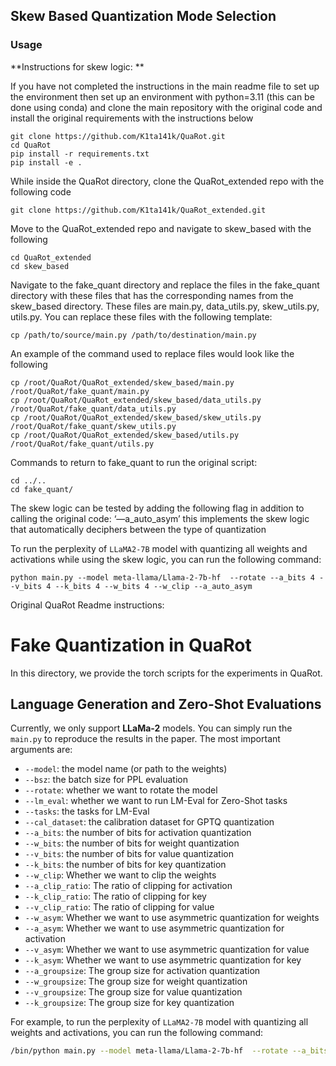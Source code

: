 ## Skew Based Quantization Mode Selection
### Usage
**Instructions for skew logic: **

If you have not completed the instructions in the main readme file to set up the environment then set up an environment with python=3.11 (this can be done using conda) and clone the main repository with the original code and install the original requirements with the instructions below
```
git clone https://github.com/K1ta141k/QuaRot.git
cd QuaRot
pip install -r requirements.txt
pip install -e . 
```
While inside the QuaRot directory,  clone the QuaRot_extended repo with the following code

```
git clone https://github.com/K1ta141k/QuaRot_extended.git
```
Move to the QuaRot_extended repo and navigate to skew_based with the following

```
cd QuaRot_extended
cd skew_based 
```

Navigate to the fake_quant directory and replace the files in the fake_quant directory with these files that has the corresponding names from the skew_based directory. These files are main.py, data_utils.py, skew_utils.py, utils.py. You can replace these files with the following template: 

```
cp /path/to/source/main.py /path/to/destination/main.py
```

An example of the command used to replace files would look like the following 
```
cp /root/QuaRot/QuaRot_extended/skew_based/main.py /root/QuaRot/fake_quant/main.py 
cp /root/QuaRot/QuaRot_extended/skew_based/data_utils.py /root/QuaRot/fake_quant/data_utils.py 
cp /root/QuaRot/QuaRot_extended/skew_based/skew_utils.py /root/QuaRot/fake_quant/skew_utils.py 
cp /root/QuaRot/QuaRot_extended/skew_based/utils.py /root/QuaRot/fake_quant/utils.py 
```
Commands to return to fake_quant to run the original script: 
```
cd ../..
cd fake_quant/
```

The skew logic can be tested by adding the following flag in addition to calling the original code: 
‘—a_auto_asym’ this implements the skew logic that automatically deciphers between the type of quantization 


To run the perplexity of `LLaMA2-7B` model with quantizing all weights and activations while using the skew logic, you can run the following command:
```
python main.py --model meta-llama/Llama-2-7b-hf  --rotate --a_bits 4 --v_bits 4 --k_bits 4 --w_bits 4 --w_clip --a_auto_asym 
```

Original QuaRot Readme instructions: 

# Fake Quantization in QuaRot
In this directory, we provide the torch scripts for the experiments in QuaRot. 

## Language Generation and Zero-Shot Evaluations
Currently, we only support **LLaMa-2** models. You can simply run the `main.py` to reproduce the results in the paper. The most important arguments are:

- `--model`: the model name (or path to the weights)
- `--bsz`: the batch size for PPL evaluation
- `--rotate`: whether we want to rotate the model
- `--lm_eval`: whether we want to run LM-Eval for Zero-Shot tasks
- `--tasks`: the tasks for LM-Eval
- `--cal_dataset`: the calibration dataset for GPTQ quantization
- `--a_bits`: the number of bits for activation quantization
- `--w_bits`: the number of bits for weight quantization
- `--v_bits`: the number of bits for value quantization
- `--k_bits`: the number of bits for key quantization
- `--w_clip`: Whether we want to clip the weights
- `--a_clip_ratio`: The ratio of clipping for activation
- `--k_clip_ratio`: The ratio of clipping for key
- `--v_clip_ratio`: The ratio of clipping for value
- `--w_asym`: Whether we want to use asymmetric quantization for weights
- `--a_asym`: Whether we want to use asymmetric quantization for activation
- `--v_asym`: Whether we want to use asymmetric quantization for value
- `--k_asym`: Whether we want to use asymmetric quantization for key
- `--a_groupsize`: The group size for activation quantization
- `--w_groupsize`: The group size for weight quantization
- `--v_groupsize`: The group size for value quantization
- `--k_groupsize`: The group size for key quantization
  
For example, to run the perplexity of `LLaMA2-7B` model with quantizing all weights and activations, you can run the following command:

```bash
/bin/python main.py --model meta-llama/Llama-2-7b-hf  --rotate --a_bits 4 --v_bits 4 --k_bits 4 --w_bits 4 --w_clip
```



